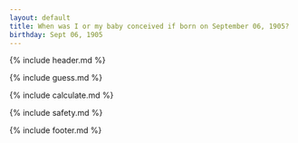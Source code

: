 ```yaml
---
layout: default
title: When was I or my baby conceived if born on September 06, 1905?
birthday: Sept 06, 1905
---
```


{% include header.md %}

{% include guess.md %}

{% include calculate.md %}

{% include safety.md %}

{% include footer.md %}



